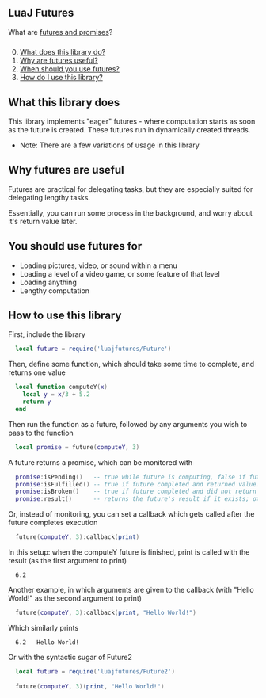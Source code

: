 ## LuaJ Futures

What are [futures and promises](https://en.wikipedia.org/wiki/Futures_and_promises)?

##### 
0. [What does this library do?](#what-this-library-does)
1. [Why are futures useful?](#why-futures-are-useful)
2. [When should you use futures?](#you-should-use-futures-for)
3. [How do I use this library?](#how-to-use-this-library)

## What this library does
  This library implements "eager" futures - where computation starts as soon as the future is created.
  These futures run in dynamically created threads.
  
  - Note: There are a few variations of usage in this library

## Why futures are useful
  Futures are practical for delegating tasks, but they are especially suited for delegating lengthy tasks.
  
  Essentially, you can run some process in the background, and worry about it's return value later.

## You should use futures for
  - Loading pictures, video, or sound within a menu
  - Loading a level of a video game, or some feature of that level
  - Loading anything
  - Lengthy computation

## How to use this library

First, include the library
```Lua
  local future = require('luajfutures/Future')
```

Then, define some function, which should take some time to complete, and returns one value
```Lua
  local function computeY(x)
    local y = x/3 + 5.2
    return y
  end
```

Then run the function as a future, followed by any arguments you wish to pass to the function
```Lua
  local promise = future(computeY, 3)
```

A future returns a promise, which can be monitored with
```Lua
  promise:isPending()   -- true while future is computing, false if future completed.
  promise:isFulfilled() -- true if future completed and returned value.
  promise:isBroken()    -- true if future completed and did not return value.
  promise:result()      -- returns the future's result if it exists; otherwise, returns nil.
```

Or, instead of monitoring, you can set a callback which gets called after the future completes execution
```Lua
  future(computeY, 3):callback(print)
```
In this setup: when the computeY future is finished, print is called with the result (as the first argument to print)
```
  6.2
```

Another example, in which arguments are given to the callback (with "Hello World!" as the second argument to print)
```Lua
  future(computeY, 3):callback(print, "Hello World!")
```
Which similarly prints
```
  6.2   Hello World!
```

Or with the syntactic sugar of Future2
```Lua
  local future = require('luajfutures/Future2')
  
  future(computeY, 3)(print, "Hello World!")
```
